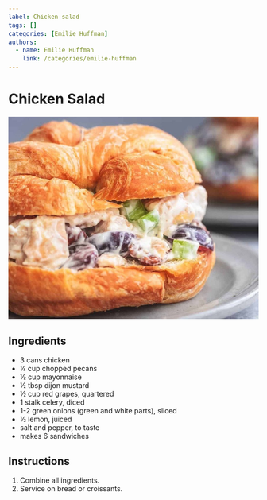 ```yaml
---
label: Chicken salad
tags: []
categories: [Emilie Huffman]
authors:
  - name: Emilie Huffman
    link: /categories/emilie-huffman
---
```


# Chicken Salad
![The classiest chicken salad you've ever had.](/static/banners/chicken-salad.jpg)

## Ingredients
- 3 cans chicken
- ¼ cup chopped pecans
- ½ cup mayonnaise
- ½ tbsp dijon mustard
- ½ cup red grapes, quartered
- 1 stalk celery, diced
- 1-2 green onions (green and white parts), sliced
- ½ lemon, juiced
- salt and pepper, to taste
- makes 6 sandwiches

## Instructions
1. Combine all ingredients.
2. Service on bread or croissants.
